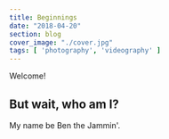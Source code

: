 ```yaml
---
title: Beginnings
date: "2018-04-20"
section: blog
cover_image: "./cover.jpg"
tags: [ 'photography', 'videography' ]
---
```


Welcome!

## But wait, who am I?

My name be Ben the Jammin'.
